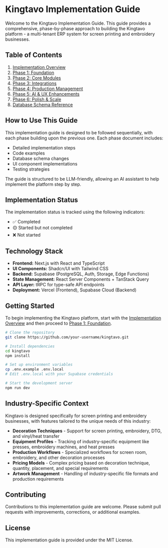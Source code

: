# Kingtavo Implementation Guide

Welcome to the Kingtavo Implementation Guide. This guide provides a comprehensive, phase-by-phase approach to building the Kingtavo platform - a multi-tenant ERP system for screen printing and embroidery businesses.

## Table of Contents

1. [Implementation Overview](./00_Implementation_Overview.md)
2. [Phase 1: Foundation](./01_Phase1_Foundation.md)
3. [Phase 2: Core Modules](./02_Phase2_Core_Modules.md)
4. [Phase 3: Integrations](./03_Phase3_Integrations.md)
5. [Phase 4: Production Management](./04_Phase4_Production_Management.md)
6. [Phase 5: AI & UX Enhancements](./05_Phase5_AI_UX_Enhancements.md)
7. [Phase 6: Polish & Scale](./06_Phase6_Polish_Scale.md)
8. [Database Schema Reference](./database_schema.md)

## How to Use This Guide

This implementation guide is designed to be followed sequentially, with each phase building upon the previous one. Each phase document includes:

- Detailed implementation steps
- Code examples
- Database schema changes
- UI component implementations
- Testing strategies

The guide is structured to be LLM-friendly, allowing an AI assistant to help implement the platform step by step.

## Implementation Status

The implementation status is tracked using the following indicators:

- ✅ Completed
- 🟡 Started but not completed
- ❌ Not started

## Technology Stack

- **Frontend:** Next.js with React and TypeScript
- **UI Components:** Shadcn/UI with Tailwind CSS
- **Backend:** Supabase (PostgreSQL, Auth, Storage, Edge Functions)
- **State Management:** React Server Components + TanStack Query
- **API Layer:** tRPC for type-safe API endpoints
- **Deployment:** Vercel (Frontend), Supabase Cloud (Backend)

## Getting Started

To begin implementing the Kingtavo platform, start with the [Implementation Overview](./00_Implementation_Overview.md) and then proceed to [Phase 1: Foundation](./01_Phase1_Foundation.md).

```bash
# Clone the repository
git clone https://github.com/your-username/kingtavo.git

# Install dependencies
cd kingtavo
npm install

# Set up environment variables
cp .env.example .env.local
# Edit .env.local with your Supabase credentials

# Start the development server
npm run dev
```

## Industry-Specific Context

Kingtavo is designed specifically for screen printing and embroidery businesses, with features tailored to the unique needs of this industry:

- **Decoration Techniques** - Support for screen printing, embroidery, DTG, and vinyl/heat transfer
- **Equipment Profiles** - Tracking of industry-specific equipment like presses, embroidery machines, and heat presses
- **Production Workflows** - Specialized workflows for screen room, embroidery, and other decoration processes
- **Pricing Models** - Complex pricing based on decoration technique, quantity, placement, and special requirements
- **Artwork Management** - Handling of industry-specific file formats and production requirements

## Contributing

Contributions to this implementation guide are welcome. Please submit pull requests with improvements, corrections, or additional examples.

## License

This implementation guide is provided under the MIT License.
